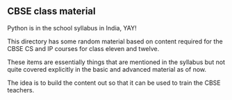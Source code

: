 ## CBSE class material

Python is in the school syllabus in India, YAY!

This directory has some random material based on content required for the CBSE
CS and IP courses for class eleven and twelve.

These items are essentially things that are mentioned in the syllabus but not
quite covered explicitly in the basic and advanced material as of now.

The idea is to build the content out so that it can be used to train the CBSE
teachers.
